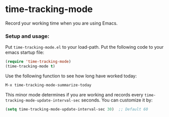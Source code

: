 # time-tracking-mode
Record your working time when you are using Emacs.

### Setup and usage:
Put `time-tracking-mode.el` to your load-path. Put the following code to your emacs startup file:
```lisp
(require 'time-tracking-mode)
(time-tracking-mode t)
```

Use the following function to see how long have worked today:
```lisp
M-x time-tracking-mode-summarize-today
```

This minor mode determines if you are working and records every `time-tracking-mode-update-interval-sec` seconds. You can customize it by:
```lisp
(setq time-tracking-mode-update-interval-sec 30)  ;; Default 60
```

